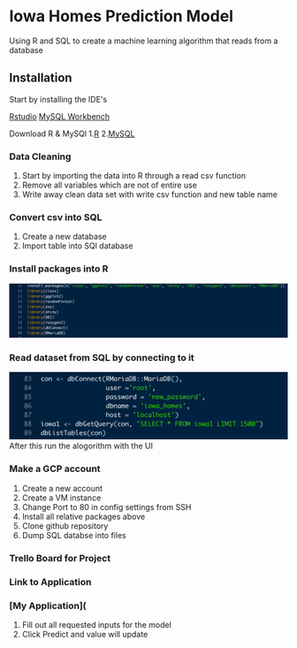 # Iowa Homes Prediction Model
Using R and SQL to create a machine learning algorithm that reads from a database

## Installation 
Start by installing the IDE's

[Rstudio](https://www.rstudio.com/products/rstudio/download/)
[MySQL Workbench](https://dev.mysql.com/downloads/workbench/)

Download R & MySQl
1.[R](https://cran.r-project.org/bin/windows/base/)
2.[MySQL](https://www.mysql.com/downloads/)

### Data Cleaning
1. Start by importing the data into R through a read csv function
2. Remove all variables which are not of entire use
3. Write away clean data set with write csv function and new table name

### Convert csv into SQL
1. Create a new database
2. Import table into SQl database

### Install packages into R
![Install the following:](Images/installpack.jpg)

### Read dataset from SQL by connecting to it
![Use the following:](Images/sqlconnect.jpg)
After this run the alogorithm with the UI

### Make a GCP account
1. Create a new account
2. Create a VM instance
3. Change Port to 80 in config settings from SSH
4. Install all relative packages above
5. Clone github repository 
6. Dump SQL databse into files

### Trello Board for Project

### Link to Application 
### [My Application](
1. Fill out all requested inputs for the model
2. Click Predict and value will update

